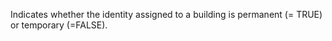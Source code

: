 ﻿Indicates whether the identity assigned to a building is permanent (= TRUE) or temporary (=FALSE).
